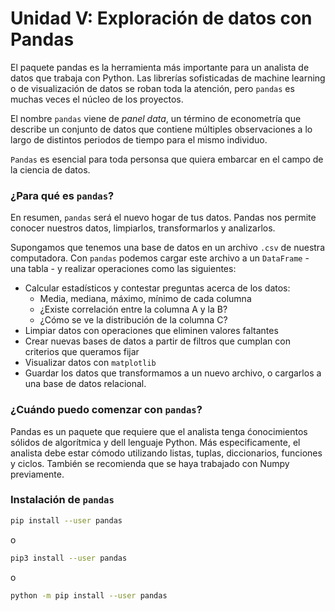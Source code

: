 # Unidad V: Exploración de datos con Pandas

El paquete pandas es la herramienta más importante para un analista de datos que trabaja con Python. Las librerías sofisticadas de machine learning o de visualización de datos se roban toda la atención, pero `pandas` es muchas veces el núcleo de los  proyectos.

El nombre `pandas` viene de *panel data*, un término de econometría que describe un conjunto de datos que contiene múltiples observaciones a lo largo de distintos periodos de tiempo para el mismo individuo.

`Pandas` es esencial para toda personsa que quiera embarcar en el campo de la ciencia de datos. 

### ¿Para qué es `pandas`?
En resumen, `pandas` será el nuevo hogar de tus datos. Pandas nos permite conocer nuestros datos, limpiarlos, transformarlos y analizarlos.

Supongamos que tenemos una base de datos en un archivo `.csv` de nuestra computadora. Con `pandas` podemos cargar este archivo a un `DataFrame` - una tabla - y realizar operaciones como las siguientes:
- Calcular estadísticos y contestar preguntas acerca de los datos:
    - Media, mediana, máximo, mínimo de cada columna
    - ¿Existe correlación entre la columna A y la B?
    - ¿Cómo se ve la distribución de la columna C?
- Limpiar datos con operaciones que eliminen valores faltantes
- Crear nuevas bases de datos a partir de filtros que cumplan con criterios que queramos fijar
- Visualizar datos con `matplotlib`
- Guardar los datos que transformamos a un nuevo archivo, o cargarlos a una base de datos relacional.

### ¿Cuándo puedo comenzar con `pandas`?
Pandas es un paquete que requiere que el analista tenga ćonocimientos sólidos de algorítmica y dell lenguaje Python. Más especificamente, el analista debe estar cómodo utilizando listas, tuplas, diccionarios, funciones y ciclos. También se recomienda que se haya trabajado con Numpy previamente.

### Instalación de `pandas`

~~~~bash
pip install --user pandas
~~~~

o

~~~~bash
pip3 install --user pandas
~~~~

o

~~~~bash
python -m pip install --user pandas
~~~~